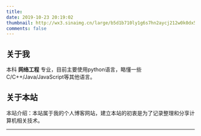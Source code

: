 ```yaml
---
title: 
date: 2019-10-23 20:19:02
thumbnail: http://wx3.sinaimg.cn/large/b5d1b710ly1g6s7hn2aycj212w0k0dx5.jpg
comments: false
---
```


## 关于我

本科 **网络工程** 专业，目前主要使用python语言，略懂一些C/C++/Java/JavaScript等其他语言。

## 关于本站

<script src="https://cdn.jsdelivr.net/npm/jquery@3.3.1/dist/jquery.min.js"></script>
<script type="text/javascript" src="/js/about-me.js"></script>
<span id="timeDate"></span><span id="times"></span>

**<font color=dimgray>本站介绍</font>**：本站属于我的个人博客网站，建立本站的初衷是为了记录整理和分享计算机相关技术。

<hr>